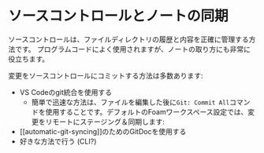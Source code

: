 # ソースコントロールとノートの同期

ソースコントロールは、ファイルディレクトリの履歴と内容を正確に管理する方法です。
プログラムコードによく使用されますが、ノートの取り方にも非常に役立ちます。

変更をソースコントロールにコミットする方法は多数あります:

- VS Codeのgit統合を使用する
  - 簡単で迅速な方法は、ファイルを編集した後に`Git: Commit All`コマンドを使用することです。デフォルトのFoamワークスペース設定では、変更をリモートにステージング＆同期します:
- [[automatic-git-syncing]]のためのGitDocを使用する
- 好きな方法で行う (CLI?)



